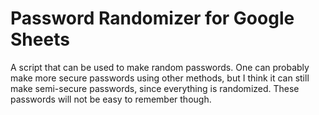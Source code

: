 # Password Randomizer for Google Sheets

A script that can be used to make random passwords.
One can probably make more secure passwords using other methods, but I think it can still make 
semi-secure passwords, since everything is randomized.
These passwords will not be easy to remember though. 
